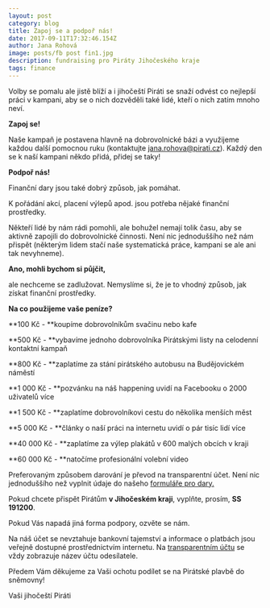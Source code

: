 ```yaml
---
layout: post
category: blog
title: Zapoj se a podpoř nás!
date: 2017-09-11T17:32:46.154Z
author: Jana Rohová
image: posts/fb post fin1.jpg
description: fundraising pro Piráty Jihočeského kraje
tags: finance
---
```

Volby se pomalu ale jistě blíží a i jihočeští Piráti se snaží odvést co nejlepší práci v kampani, aby se o nich dozvěděli také lidé, kteří o nich zatím mnoho neví.

**Zapoj se!**

Naše kampaň je postavena hlavně na dobrovolnické bázi a využijeme každou další pomocnou ruku (kontaktujte [jana.rohova@pirati.cz](mailto:jana.rohova@pirati.cz)). Každý den se k naší kampani někdo přidá, přidej se taky!

**Podpoř nás!**

Finanční dary jsou také dobrý způsob, jak pomáhat.

K pořádání akcí, placení výlepů apod. jsou potřeba nějaké finanční prostředky.

Někteří lidé by nám rádi pomohli, ale bohužel nemají tolik času, aby se aktivně zapojili do dobrovolnické činnosti. Není nic jednoduššího než nám přispět (některým lidem stačí naše systematická práce, kampani se ale ani tak nevyhneme).

**Ano, mohli bychom si půjčit,**

ale nechceme se zadlužovat. Nemyslíme si, že je to vhodný způsob, jak získat finanční prostředky.

**Na co použijeme vaše peníze?**

\*\*100 Kč - \*\*koupíme dobrovolníkům svačinu nebo kafe

\*\*500 Kč - \*\*vybavíme jednoho dobrovolníka Pirátskými listy na celodenní kontaktní kampaň

\*\*800 Kč - \*\*zaplatíme za stání pirátského autobusu na Budějovickém náměstí

\*\*1 000 Kč - \*\*pozvánku na náš happening uvidí na Facebooku o 2000 uživatelů více

\*\*1 500 Kč - \*\*zaplatíme dobrovolníkovi cestu do několika menších měst

\*\*5 000 Kč - \*\*články o naší práci na internetu uvidí o pár tisíc lidí více

\*\*40 000 Kč - \*\*zaplatíme za výlep plakátů v 600 malých obcích v kraji

\*\*60 000 Kč - \*\*natočíme profesionální volební video

Preferovaným způsobem darování je převod na transparentní účet. Není nic jednoduššího než vyplnit údaje do našeho [formuláře pro dary.](https://wiki.pirati.cz/fo/dary)

Pokud chcete přispět Pirátům **v Jihočeském kraji**, vyplňte, prosím, **SS 191200**.

Pokud Vás napadá jiná forma podpory, ozvěte se nám.

Na náš účet se nevztahuje bankovní tajemství a informace o platbách jsou veřejně dostupné prostřednictvím internetu. Na [transparentním účtu](https://www.fio.cz/ib2/transparent?a=2100048174) se vždy zobrazuje název účtu odesílatele.

Předem Vám děkujeme za Vaši ochotu podílet se na Pirátské plavbě do sněmovny!

Vaši jihočeští Piráti
